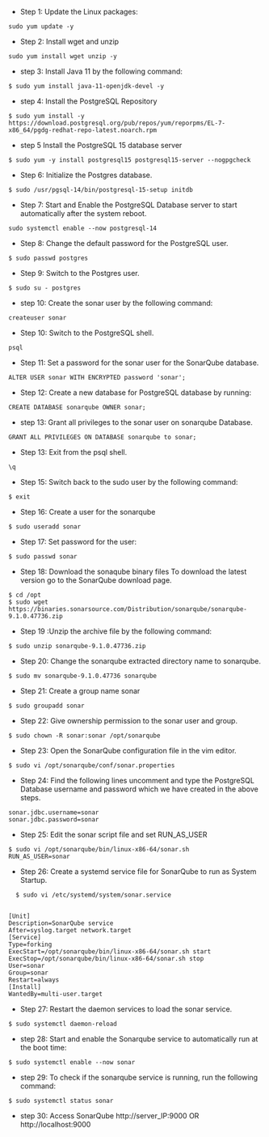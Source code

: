 - Step 1: Update the Linux packages:
```
sudo yum update -y
```
- Step 2: Install wget and unzip 
```
sudo yum install wget unzip -y
```

- step 3: Install Java 11 by the following command:
```
$ sudo yum install java-11-openjdk-devel -y
```

- step 4: Install the PostgreSQL Repository
```
$ sudo yum install -y https://download.postgresql.org/pub/repos/yum/reporpms/EL-7-x86_64/pgdg-redhat-repo-latest.noarch.rpm

```
- step 5 Install the PostgreSQL 15 database server
```
$ sudo yum -y install postgresql15 postgresql15-server --nogpgcheck
```
- Step 6: Initialize the Postgres database.
```
$ sudo /usr/pgsql-14/bin/postgresql-15-setup initdb

```
- Step 7: Start and Enable the PostgreSQL Database server to start automatically after the system reboot.
```
sudo systemctl enable --now postgresql-14
```
- Step 8: Change the default password for the PostgreSQL user.
```
$ sudo passwd postgres
```

- Step 9: Switch to the Postgres user.
```
$ sudo su - postgres
```
- step 10: Create the sonar user by the following command:
```
createuser sonar
```
- Step 10: Switch to the PostgreSQL shell.
```
psql

```
- Step 11: Set a password for the sonar user for the SonarQube database.
```
ALTER USER sonar WITH ENCRYPTED password 'sonar';
```
- Step 12: Create a new database for PostgreSQL database by running:
```
CREATE DATABASE sonarqube OWNER sonar;
```
- step 13: Grant all privileges to the sonar user on sonarqube Database.
```
GRANT ALL PRIVILEGES ON DATABASE sonarqube to sonar; 
```
- Step 13: Exit from the psql shell.
```
\q
```
- Step 15: Switch back to the sudo user by the following command:
```
$ exit
```

- Step 16: Create a user for the sonarqube
```
$ sudo useradd sonar
```
- Step 17: Set password for the user:
```
$ sudo passwd sonar
```

- Step 18: Download the sonaqube binary files To download the latest version go to the SonarQube download page.
```
$ cd /opt
$ sudo wget https://binaries.sonarsource.com/Distribution/sonarqube/sonarqube-9.1.0.47736.zip
```
- Step 19 :Unzip the archive file by the following command:
```
$ sudo unzip sonarqube-9.1.0.47736.zip
```
- Step 20: Change the sonarqube extracted directory name to sonarqube.
```
$ sudo mv sonarqube-9.1.0.47736 sonarqube
```
- Step 21: Create a group name sonar
```
$ sudo groupadd sonar
```
- Step 22: Give ownership permission to the sonar user and group.
```
$ sudo chown -R sonar:sonar /opt/sonarqube
```
- Step 23: Open the SonarQube configuration file in the vim editor.
```
$ sudo vi /opt/sonarqube/conf/sonar.properties
```
- Step 24: Find the following lines uncomment and type the PostgreSQL Database username and password which we have created in the above steps.
```
sonar.jdbc.username=sonar
sonar.jdbc.password=sonar
```
- Step 25: Edit the sonar script file and set RUN_AS_USER
```
$ sudo vi /opt/sonarqube/bin/linux-x86-64/sonar.sh
RUN_AS_USER=sonar
```
- Step 26: Create a systemd service file for SonarQube to run as System Startup.
```
  $ sudo vi /etc/systemd/system/sonar.service
```
```

[Unit] 
Description=SonarQube service 
After=syslog.target network.target 
[Service] 
Type=forking 
ExecStart=/opt/sonarqube/bin/linux-x86-64/sonar.sh start 
ExecStop=/opt/sonarqube/bin/linux-x86-64/sonar.sh stop 
User=sonar 
Group=sonar 
Restart=always 
[Install] 
WantedBy=multi-user.target

```
- Step 27: Restart the daemon services to load the sonar service.
```
$ sudo systemctl daemon-reload

```

- step 28: Start and enable the Sonarqube service to automatically run at the boot time:
```
$ sudo systemctl enable --now sonar
```
- step 29: To check if the sonarqube service is running, run the following command:
```
$ sudo systemctl status sonar
```
- step 30: Access SonarQube
http://server_IP:9000 OR http://localhost:9000